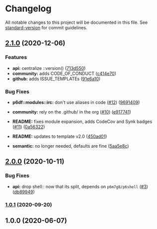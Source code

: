 # Changelog

All notable changes to this project will be documented in this file. See [standard-version](https://github.com/conventional-changelog/standard-version) for commit guidelines.

## [2.1.0](https://github.com/p6m7g8/p6df-irc/compare/v2.0.0...v2.1.0) (2020-12-06)


### Features

* **api:** centralize ::version() ([713d550](https://github.com/p6m7g8/p6df-irc/commit/713d550b3acc1949a6452950fa67eb2e3b78e44c))
* **community:** adds CODE_OF_CONDUCT ([c414e70](https://github.com/p6m7g8/p6df-irc/commit/c414e70c40f25917c662690e315bce1f7107eac5))
* **github:** adds ISSUE_TEMPLATEs ([91e6a10](https://github.com/p6m7g8/p6df-irc/commit/91e6a108edef64ece526c6f782e549ee63442dd5))


### Bug Fixes

* **p6df::modules::irc:** don't use aliases in code ([#12](https://github.com/p6m7g8/p6df-irc/issues/12)) ([9691409](https://github.com/p6m7g8/p6df-irc/commit/9691409506d20a695bba939491a35a8d34212da1))


* **community:** rely on the .github/ in the org ([#10](https://github.com/p6m7g8/p6df-irc/issues/10)) ([e917741](https://github.com/p6m7g8/p6df-irc/commit/e9177415ef7324f6445d4bdfc0dcd4f78a871939))
* **README:** fixes module expansion, adds CodeCov and Synk badges ([#11](https://github.com/p6m7g8/p6df-irc/issues/11)) ([0a56322](https://github.com/p6m7g8/p6df-irc/commit/0a563224f53b11fedfdde316b544698888e9556b))
* **README:** updates to template v2.0 ([450ad01](https://github.com/p6m7g8/p6df-irc/commit/450ad011ff78873cdd39d3650acab3fc47367530))
* **semantic:** no longer needed, defaults are fine ([5aa5e8c](https://github.com/p6m7g8/p6df-irc/commit/5aa5e8c1a011e5acfc87539a48437764210079e7))

## [2.0.0](https://github.com/p6m7g8/p6df-irc/compare/v1.0.1...v2.0.0) (2020-10-11)


### Bug Fixes

* **api:** drop shell:: now that its split, depends on `p6m7g8/p6shell` ([#3](https://github.com/p6m7g8/p6df-irc/issues/3)) ([db89949](https://github.com/p6m7g8/p6df-irc/commit/db899498057d9d8ab2afe597372eacf5f56f2915))

### [1.0.1](https://github.com/p6m7g8/p6df-irc/compare/v1.0.0...v1.0.1) (2020-09-20)

## 1.0.0 (2020-06-07)
